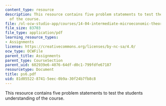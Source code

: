 ```yaml
---
content_type: resource
description: This resource contains five problem statements to test the students understanding
  of the course.
file: /ol-ocw-studio-app/courses/14-04-intermediate-microeconomic-theory-fall-2006/81d0552287415eec0b9a30f24b7fb8c8_ps6.pdf
file_size: 83703
file_type: application/pdf
learning_resource_types:
- Assignments
license: https://creativecommons.org/licenses/by-nc-sa/4.0/
ocw_type: OCWFile
parent_title: Assignments
parent_type: CourseSection
parent_uid: 602939e6-4076-64df-d0c1-799fdfe67187
resourcetype: Document
title: ps6.pdf
uid: 81d05522-8741-5eec-0b9a-30f24b7fb8c8
---
```

This resource contains five problem statements to test the students understanding of the course.